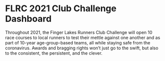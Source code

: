# FLRC 2021 Club Challenge Dashboard

Throughout 2021, the Finger Lakes Runners Club Challenge will open 10 race courses to local runners to test their mettle against one another and as part of 10-year age-group-based teams, all while staying safe from the coronavirus. Awards and bragging rights won’t just go to the swift, but also to the consistent, the persistent, and the clever.
